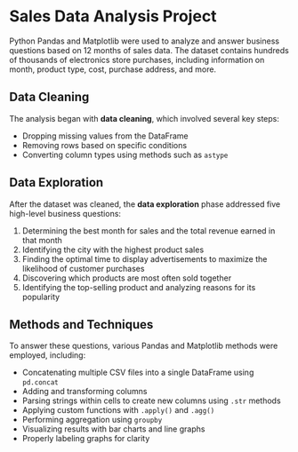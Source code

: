 # Sales Data Analysis Project

Python Pandas and Matplotlib were used to analyze and answer business questions based on 12 months of sales data. The dataset contains hundreds of thousands of electronics store purchases, including information on month, product type, cost, purchase address, and more.

## Data Cleaning

The analysis began with **data cleaning**, which involved several key steps:

- Dropping missing values from the DataFrame
- Removing rows based on specific conditions
- Converting column types using methods such as `astype`

## Data Exploration

After the dataset was cleaned, the **data exploration** phase addressed five high-level business questions:

1. Determining the best month for sales and the total revenue earned in that month
2. Identifying the city with the highest product sales
3. Finding the optimal time to display advertisements to maximize the likelihood of customer purchases
4. Discovering which products are most often sold together
5. Identifying the top-selling product and analyzing reasons for its popularity

## Methods and Techniques

To answer these questions, various Pandas and Matplotlib methods were employed, including:

- Concatenating multiple CSV files into a single DataFrame using `pd.concat`
- Adding and transforming columns
- Parsing strings within cells to create new columns using `.str` methods
- Applying custom functions with `.apply()` and `.agg()`
- Performing aggregation using `groupby`
- Visualizing results with bar charts and line graphs
- Properly labeling graphs for clarity

